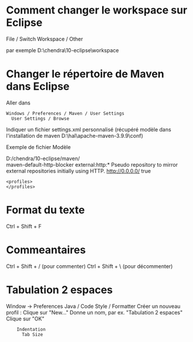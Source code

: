 
# Comment changer le workspace sur Eclipse

  File / Switch Workspace / Other

  par exemple
    D:\chendra\10-eclipse\workspace

# Changer le répertoire de Maven dans Eclipse

  Aller dans

    Windows / Preferences / Maven / User Settings
      User Settings / Browse

  Indiquer un fichier settings.xml personnalisé
    (récupéré modèle dans l'installation de maven D:\hal\apache-maven-3.9.9\conf)

  Exemple de fichier Modèle


  <?xml version="1.0" encoding="UTF-8"?>

  <settings xmlns="http://maven.apache.org/SETTINGS/1.2.0"
            xmlns:xsi="http://www.w3.org/2001/XMLSchema-instance"
            xsi:schemaLocation="http://maven.apache.org/SETTINGS/1.2.0 https://maven.apache.org/xsd/settings-1.2.0.xsd">
    <localRepository>D:/chendra/10-eclipse/maven/</localRepository>     
    <pluginGroups>
    </pluginGroups>
    <proxies>
    </proxies>
    <servers>
    </servers>
    <mirrors>
      <mirror>
        <id>maven-default-http-blocker</id>
        <mirrorOf>external:http:*</mirrorOf>
        <name>Pseudo repository to mirror external repositories initially using HTTP.</name>
        <url>http://0.0.0.0/</url>
        <blocked>true</blocked>
      </mirror>
    </mirrors>

    <profiles>
    </profiles>

  </settings>


# Format du texte

  Ctrl + Shift + F


# Commeantaires
  Ctrl + Shift + / (pour commenter)
  Ctrl + Shift + \ (pour décommenter)  

# Tabulation 2 espaces
  Window → Preferences
  Java / Code Style  / Formatter
    Créer un nouveau profil :
      Clique sur "New..."
        Donne un nom, par ex. "Tabulation 2 espaces"
      Clique sur "OK"  

        Indentation
          Tab Size